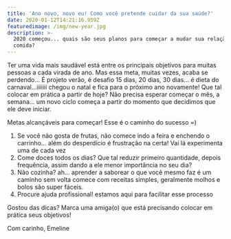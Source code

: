 ```yaml
---
title: 'Ano novo, novo eu! Como você pretende cuidar da sua saúde?'
date: 2020-01-12T14:21:16.959Z
featuredimage: /img/new-year.jpg
description: >-
  2020 começou... quais são seus planos para começar a mudar sua relação com a
  comida?
---
```

Ter uma vida mais saudável está entre os principais objetivos para muitas pessoas a cada virada de ano. Mas essa meta, muitas vezes, acaba se perdendo... É projeto verão, é desafio 15 dias, 20 dias, 30 dias... é dieta do carnaval...iiiiiii chegou o natal e fica para o próximo ano novamente! Que tal colocar em prática a partir de hoje? Não precisa esperar começar o mês, a semana... um novo ciclo começa a partir do momento que decidimos que ele deve iniciar.

Metas alcançáveis para começar! Esse é o caminho do sucesso =)

1. Se você não gosta de frutas, não comece indo a feira e enchendo o carrinho... além do desperdício é frustração na certa! Vai lá experimenta uma de cada vez 
2. Come doces todos os dias? Que tal reduzir primeiro quantidade, depois frequência, assim dando a ele menor importância no seu dia? 
3. Não cozinha? ah... aprender a saborear o que você mesmo faz é um caminho sem volta comece com receitas simples, geralmente molhos e bolos são super fáceis.
4. Procure ajuda profissional! estamos aqui para facilitar esse processo

Gostou das dicas? Marca uma amiga(o) que está precisando colocar em prática seus objetivos!

Com carinho, Emeline
